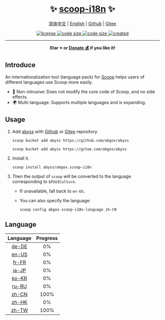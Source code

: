 <h1 align="center">✨ <a href="https://scoop-i18n.abgox.com">scoop-i18n</a> ✨</h1>

<p align="center">
    <a href="readme.zh-CN.md">简体中文</a> |
    <a href="readme.md">English</a> |
    <a href="https://github.com/abgox/scoop-i18n">Github</a> |
    <a href="https://gitee.com/abgox/scoop-i18n">Gitee</a>
</p>

<p align="center">
    <a href="https://github.com/abgox/scoop-i18n/blob/main/license">
        <img src="https://img.shields.io/github/license/abgox/scoop-i18n" alt="license" />
    </a>
    <a href="https://img.shields.io/github/languages/code-size/abgox/scoop-i18n.svg">
        <img src="https://img.shields.io/github/languages/code-size/abgox/scoop-i18n.svg" alt="code size" />
    </a>
    <a href="https://img.shields.io/github/repo-size/abgox/scoop-i18n.svg">
        <img src="https://img.shields.io/github/repo-size/abgox/scoop-i18n.svg" alt="code size" />
    </a>
    <a href="https://github.com/abgox/scoop-i18n">
        <img src="https://img.shields.io/github/created-at/abgox/scoop-i18n" alt="created" />
    </a>
</p>

---

<p align="center">
  <strong>Star ⭐️ or <a href="https://abgox.com/donate">Donate 💰</a> if you like it!</strong>
</p>

## Introduce

An internationalization tool (language pack) for [Scoop](https://scoop.sh/) helps users of different languages use Scoop more easily.

- 🚀 Non-intrusive: Does not modify the core code of Scoop, and no side effects.
- 🌍 Multi-language: Supports multiple languages and is expanding.

## Usage

1.  Add [abyss](https://abyss.abgox.com) with [Github](https://github.com/abgox/abyss) or [Gitee](https://gitee.com/abgox/abyss) repository.

    ```shell
    scoop bucket add abyss https://github.com/abgox/abyss
    ```

    ```shell
    scoop bucket add abyss https://gitee.com/abgox/abyss
    ```

2.  Install it.

    ```shell
    scoop install abyss/abgox.scoop-i18n
    ```

3.  Then the output of `scoop` will be converted to the language corresponding to `$PSUICulture`.

    - If unavailable, fall back to `en-US`.
    - You can also specify the language:

      ```shell
      scoop config abgox-scoop-i18n-language zh-CN
      ```

## Language

<!-- prettier-ignore-start -->

|Language|Progress|
|:-:|:-:|
|[de-DE](./i18n/de-DE.json)|0%|
|[en-US](./i18n/en-US.json)|0%|
|[fr-FR](./i18n/fr-FR.json)|0%|
|[ja-JP](./i18n/ja-JP.json)|0%|
|[ko-KR](./i18n/ko-KR.json)|0%|
|[ru-RU](./i18n/ru-RU.json)|0%|
|[zh-CN](./i18n/zh-CN.json)|100%|
|[zh-HK](./i18n/zh-HK.json)|0%|
|[zh-TW](./i18n/zh-TW.json)|100%|

<!-- prettier-ignore-end -->
